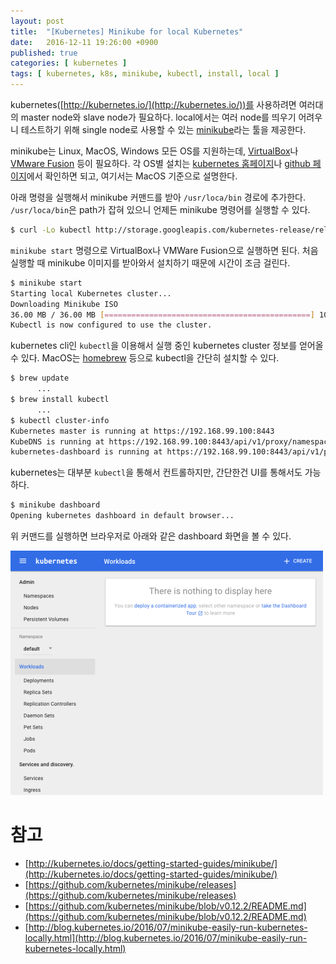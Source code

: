 ```yaml
---
layout: post
title:  "[Kubernetes] Minikube for local Kubernetes"
date:   2016-12-11 19:26:00 +0900
published: true
categories: [ kubernetes ]
tags: [ kubernetes, k8s, minikube, kubectl, install, local ]
---
```


kubernetes([http://kubernetes.io/](http://kubernetes.io/))를 사용하려면 여러대의 master node와 slave node가 필요하다. local에서는 여러 node를 띄우기 어려우니 테스트하기 위해 single node로 사용할 수 있는 [minikube](http://kubernetes.io/docs/getting-started-guides/minikube/)라는 툴을 제공한다.

minikube는 Linux, MacOS, Windows 모든 OS를 지원하는데, [VirtualBox](https://www.virtualbox.org/wiki/Downloads)나 [VMware Fusion](https://www.vmware.com/products/fusion) 등이 필요하다. 각 OS별 설치는 [kubernetes 홈페이지](http://kubernetes.io/docs/getting-started-guides/minikube/)나 [github 페이지](https://github.com/kubernetes/minikube)에서 확인하면 되고, 여기서는 MacOS 기준으로 설명한다.

아래 명령을 실행해서 minikube 커맨드를 받아 `/usr/loca/bin` 경로에 추가한다. `/usr/loca/bin`은 path가 잡혀 있으니 언제든 minikube 명령어를 실행할 수 있다.

```bash
$ curl -Lo kubectl http://storage.googleapis.com/kubernetes-release/release/v1.3.0/bin/darwin/amd64/kubectl && chmod +x kubectl && sudo mv kubectl /usr/local/bin/
```

`minikube start` 명령으로 VirtualBox나 VMWare Fusion으로 실행하면 된다. 처음 실행할 때 minikube 이미지를 받아와서 설치하기 때문에 시간이 조금 걸린다.

```bash
$ minikube start
Starting local Kubernetes cluster...
Downloading Minikube ISO
36.00 MB / 36.00 MB [==============================================] 100.00% 0s
Kubectl is now configured to use the cluster.
```

kubernetes cli인 `kubectl`을 이용해서 실행 중인 kubernetes cluster 정보를 얻어올 수 있다. MacOS는 [homebrew](http://brew.sh/) 등으로 kubectl을 간단히 설치할 수 있다.

```bash
$ brew update
      ...
$ brew install kubectl
      ...
$ kubectl cluster-info
Kubernetes master is running at https://192.168.99.100:8443
KubeDNS is running at https://192.168.99.100:8443/api/v1/proxy/namespaces/kube-system/services/kube-dns
kubernetes-dashboard is running at https://192.168.99.100:8443/api/v1/proxy/namespaces/kube-system/services/kubernetes-dashboard
```

kubernetes는 대부분 `kubectl`을 통해서 컨트롤하지만, 간단한건 UI를 통해서도 가능하다.

```bash
$ minikube dashboard
Opening kubernetes dashboard in default browser...
```

위 커맨드를 실행하면 브라우저로 아래와 같은 dashboard 화면을 볼 수 있다.

![minikube dashboard](/assets/img/2016-12-11-kubernetes-minikube-for-local-kubernetes.png)

# 참고
- [http://kubernetes.io/docs/getting-started-guides/minikube/](http://kubernetes.io/docs/getting-started-guides/minikube/)
- [https://github.com/kubernetes/minikube/releases](https://github.com/kubernetes/minikube/releases)
- [https://github.com/kubernetes/minikube/blob/v0.12.2/README.md](https://github.com/kubernetes/minikube/blob/v0.12.2/README.md)
- [http://blog.kubernetes.io/2016/07/minikube-easily-run-kubernetes-locally.html](http://blog.kubernetes.io/2016/07/minikube-easily-run-kubernetes-locally.html)
